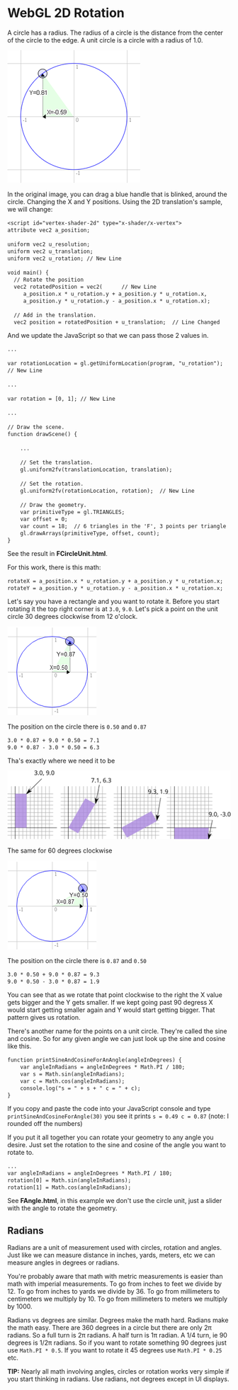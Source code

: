 # WebGL 2D Rotation

A circle has a radius. The radius of a circle is the distance from the center of the circle to the edge. A unit circle is a circle with a radius of 1.0. 

<img src="img/unitcircle.png">

In the original image, you can drag a blue handle that is blinked, around the circle. Changing the X and Y positions. Using the 2D translation's sample, we will change:
```
<script id="vertex-shader-2d" type="x-shader/x-vertex">
attribute vec2 a_position;
 
uniform vec2 u_resolution;
uniform vec2 u_translation;
uniform vec2 u_rotation; // New Line
 
void main() {
  // Rotate the position
  vec2 rotatedPosition = vec2(      // New Line
     a_position.x * u_rotation.y + a_position.y * u_rotation.x,
     a_position.y * u_rotation.y - a_position.x * u_rotation.x);
 
  // Add in the translation.
  vec2 position = rotatedPosition + u_translation;  // Line Changed
```
And we update the JavaScript so that we can pass those 2 values in.
```
...
 
var rotationLocation = gl.getUniformLocation(program, "u_rotation"); // New Line
 
...
 
var rotation = [0, 1]; // New Line
 
...
 
// Draw the scene.
function drawScene() {
 
    ...
 
    // Set the translation.
    gl.uniform2fv(translationLocation, translation);
 
    // Set the rotation.                    
    gl.uniform2fv(rotationLocation, rotation);  // New Line
 
    // Draw the geometry.
    var primitiveType = gl.TRIANGLES;
    var offset = 0;
    var count = 18;  // 6 triangles in the 'F', 3 points per triangle
    gl.drawArrays(primitiveType, offset, count);
}
```
See the result in **FCircleUnit.html**.

For this work, there is this math:
```
rotateX = a_position.x * u_rotation.y + a_position.y * u_rotation.x;
rotateY = a_position.y * u_rotation.y - a_position.x * u_rotation.x;
```
Let's say you have a rectangle and you want to rotate it. Before you start rotating it the top right corner is at `3.0`, `9.0`. Let's pick a point on the unit circle 30 degrees clockwise from 12 o'clock.

<img src="img/rotate-30.png">

The position on the circle there is `0.50` and `0.87`
```
3.0 * 0.87 + 9.0 * 0.50 = 7.1
9.0 * 0.87 - 3.0 * 0.50 = 6.3
```
Tha's exactly where we need it to be

<img src="img/rotation-drawing.svg">

The same for 60 degrees clockwise

<img src="img/rotate-60.png">

The position on the circle there is `0.87` and `0.50`
```
3.0 * 0.50 + 9.0 * 0.87 = 9.3
9.0 * 0.50 - 3.0 * 0.87 = 1.9
```
You can see that as we rotate that point clockwise to the right the X value gets bigger and the Y gets smaller. If we kept going past 90 degress X would start getting smaller again and Y would start getting bigger. That pattern gives us rotation.

There's another name for the points on a unit circle. They're called the sine and cosine. So for any given angle we can just look up the sine and cosine like this.
```
function printSineAndCosineForAnAngle(angleInDegrees) {
    var angleInRadians = angleInDegrees * Math.PI / 180;
    var s = Math.sin(angleInRadians);
    var c = Math.cos(angleInRadians);
    console.log("s = " + s + " c = " + c);
}
```
If you copy and paste the code into your JavaScript console and type `printSineAndCosineForAngle(30)` you see it prints `s = 0.49 c = 0.87` (note: I rounded off the numbers)

If you put it all together you can rotate your geometry to any angle you desire. Just set the rotation to the sine and cosine of the angle you want to rotate to.
```
...
var angleInRadians = angleInDegrees * Math.PI / 180;
rotation[0] = Math.sin(angleInRadians);
rotation[1] = Math.cos(angleInRadians);
```
See **FAngle.html**, in this example we don't use the circle unit, just a slider with the angle to rotate the geometry.

## Radians

Radians are a unit of measurement used with circles, rotation and angles. Just like we can measure distance in inches, yards, meters, etc we can measure angles in degrees or radians.

You're probably aware that math with metric measurements is easier than math with imperial measurements. To go from inches to feet we divide by 12. To go from inches to yards we divide by 36. To go from millimeters to centimeters we multiply by 10. To go from millimeters to meters we multiply by 1000. 

Radians vs degrees are similar. Degrees make the math hard. Radians make the math easy. There are 360 degrees in a circle but there are only 2π radians. So a full turn is 2π radians. A half turn is 1π radian. A 1/4 turn, ie 90 degrees is 1/2π radians. So if you want to rotate something 90 degrees just use `Math.PI * 0.5`. If you want to rotate it 45 degrees use `Math.PI * 0.25` etc.

**TIP:** Nearly all math involving angles, circles or rotation works very simple if you start thinking in radians. Use radians, not degrees except in UI displays.